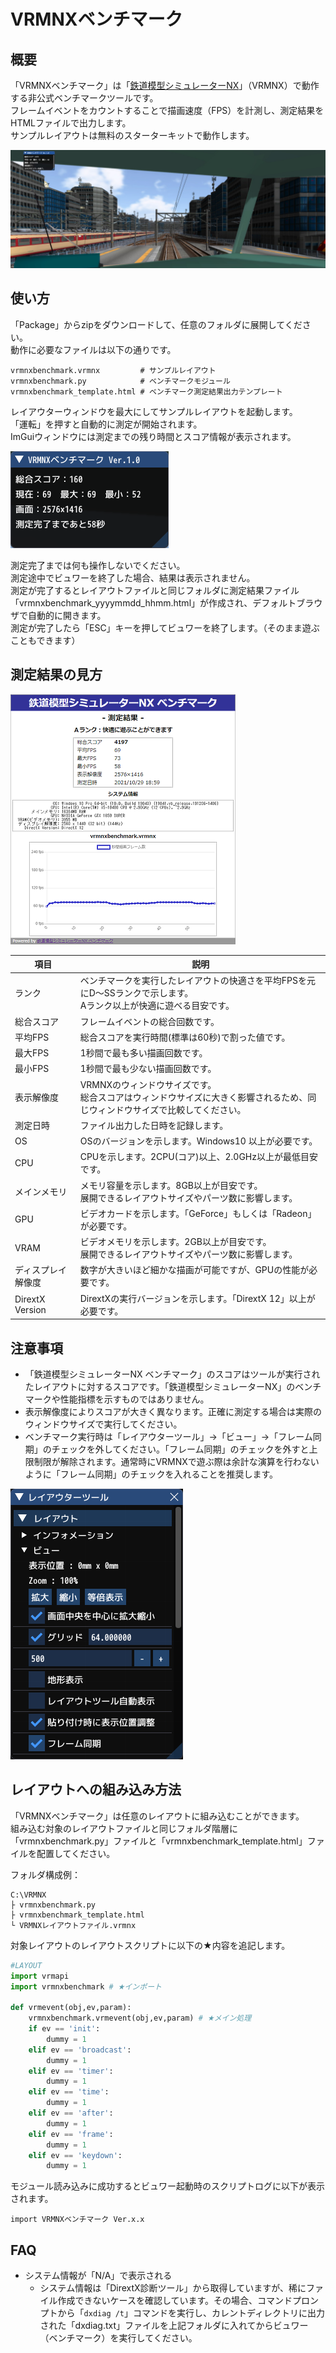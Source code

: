 # VRMNXベンチマーク
## 概要
「VRMNXベンチマーク」は「[鉄道模型シミュレーターNX](http://www.imagic.co.jp/hobby/products/vrmnx/ "鉄道模型シミュレーターNX")」（VRMNX）で動作する非公式ベンチマークツールです。  
フレームイベントをカウントすることで描画速度（FPS）を計測し、測定結果をHTMLファイルで出力します。  
サンプルレイアウトは無料のスターターキットで動作します。  

![img](img/vrmbm04.jpg)


## 使い方
「Package」からzipをダウンロードして、任意のフォルダに展開してください。  
動作に必要なファイルは以下の通りです。  

```
vrmnxbenchmark.vrmnx         # サンプルレイアウト
vrmnxbenchmark.py            # ベンチマークモジュール
vrmnxbenchmark_template.html # ベンチマーク測定結果出力テンプレート
```

レイアウターウィンドウを最大にしてサンプルレイアウトを起動します。  
「運転」を押すと自動的に測定が開始されます。  
ImGuiウィンドウには測定までの残り時間とスコア情報が表示されます。  

![img](img/vrmbm01.png)

測定完了までは何も操作しないでください。  
測定途中でビュワーを終了した場合、結果は表示されません。  
測定が完了するとレイアウトファイルと同じフォルダに測定結果ファイル「vrmnxbenchmark_yyyymmdd_hhmm.html」が作成され、デフォルトブラウザで自動的に開きます。  
測定が完了したら「ESC」キーを押してビュワーを終了します。（そのまま遊ぶこともできます）  


## 測定結果の見方

![img](img/vrmbm02.png)

| 項目 | 説明 |
| ---- | ---- |
|ランク|ベンチマークを実行したレイアウトの快適さを平均FPSを元にD～SSランクで示します。<br/>Aランク以上が快適に遊べる目安です。|
|総合スコア|フレームイベントの総合回数です。|
|平均FPS   |総合スコアを実行時間(標準は60秒)で割った値です。|
|最大FPS   |1秒間で最も多い描画回数です。|
|最小FPS   |1秒間で最も少ない描画回数です。|
|表示解像度|VRMNXのウィンドウサイズです。<br/>総合スコアはウィンドウサイズに大きく影響されるため、同じウィンドウサイズで比較してください。|
|測定日時  |ファイル出力した日時を記録します。|
|OS        |OSのバージョンを示します。Windows10 以上が必要です。|
|CPU       |CPUを示します。2CPU(コア)以上、2.0GHz以上が最低目安です。|
|メインメモリ|メモリ容量を示します。8GB以上が目安です。<br/>展開できるレイアウトサイズやパーツ数に影響します。|
|GPU       |ビデオカードを示します。「GeForce」もしくは「Radeon」が必要です。|
|VRAM      |ビデオメモリを示します。2GB以上が目安です。<br/>展開できるレイアウトサイズやパーツ数に影響します。|
|ディスプレイ解像度|数字が大きいほど細かな描画が可能ですが、GPUの性能が必要です。|
|DirextX Version|DirextXの実行バージョンを示します。「DirextX 12」以上が必要です。|


## 注意事項
- 「鉄道模型シミュレーターNX ベンチマーク」のスコアはツールが実行されたレイアウトに対するスコアです。「鉄道模型シミュレーターNX」のベンチマークや性能指標を示すものではありません。
- 表示解像度によりスコアが大きく異なります。正確に測定する場合は実際のウィンドウサイズで実行してください。
- ベンチマーク実行時は「レイアウターツール」→「ビュー」→「フレーム同期」のチェックを外してください。「フレーム同期」のチェックを外すと上限制限が解除されます。通常時にVRMNXで遊ぶ際は余計な演算を行わないように「フレーム同期」のチェックを入れることを推奨します。  

![img](img/vrmbm03.png)


## レイアウトへの組み込み方法

「VRMNXベンチマーク」は任意のレイアウトに組み込むことができます。  
組み込む対象のレイアウトファイルと同じフォルダ階層に「vrmnxbenchmark.py」ファイルと「vrmnxbenchmark_template.html」ファイルを配置してください。  

フォルダ構成例：
```
C:\VRMNX
├ vrmnxbenchmark.py
├ vrmnxbenchmark_template.html
└ VRMNXレイアウトファイル.vrmnx
```

対象レイアウトのレイアウトスクリプトに以下の★内容を追記します。  

```py
#LAYOUT
import vrmapi
import vrmnxbenchmark # ★インポート

def vrmevent(obj,ev,param):
    vrmnxbenchmark.vrmevent(obj,ev,param) # ★メイン処理
    if ev == 'init':
        dummy = 1
    elif ev == 'broadcast':
        dummy = 1
    elif ev == 'timer':
        dummy = 1
    elif ev == 'time':
        dummy = 1
    elif ev == 'after':
        dummy = 1
    elif ev == 'frame':
        dummy = 1
    elif ev == 'keydown':
        dummy = 1
```

モジュール読み込みに成功するとビュワー起動時のスクリプトログに以下が表示されます。

```
import VRMNXベンチマーク Ver.x.x
```

## FAQ
- システム情報が「N/A」で表示される
  - システム情報は「DirextX診断ツール」から取得していますが、稀にファイル作成できないケースを確認しています。その場合、コマンドプロンプトから「`dxdiag /t`」コマンドを実行し、カレントディレクトリに出力された「dxdiag.txt」ファイルを上記フォルダに入れてからビュワー（ベンチマーク）を実行してください。
